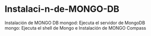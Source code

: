 # Instalaci-n-de-MONGO-DB
Instalación de MONGO DB mongod: Ejecuta el servidor de MongoDB mongo: Ejecuta el shell de Mongo e Instalación de MONGO Compass
